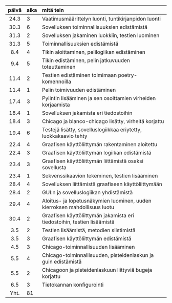 | päivä | aika | mitä tein  |
| :----:|:-----| :-----|
| 24.3 | 3 | Vaatimusmäärittelyn luonti, tuntikirjanpidon luonti  |
| 30.3 | 6 | Sovelluksen toiminnallisuuksien edistämistä  |
| 31.3 | 2 | Sovelluksen jakaminen luokkiin, testien luominen  |
| 31.3 | 5 | Toiminnallisuuksien edistämistä |
| 8.4 | 4 | Tikin aloittaminen, pelilogiikan edistäminen |
| 9.4 | 5 | Tikin edistäminen, pelin jatkuvuuden toteuttaminen |
| 11.4 | 2 | Testien edistäminen toimimaan poetry-komennoilla |
| 11.4 | 1 | Pelin toimivuuden edistäminen |
| 17.4 | 3 | Pylintin lisääminen ja sen osoittamien virheiden korjaamista |
| 18.4 | 1 | Sovelluksen jakamista eri tiedostoihin |
| 18.4 | 3 | Chicago ja blanco-chicago lisätty, virheitä korjattu |
| 19.4 | 6 | Testejä lisätty, sovelluslogiikkaa eriytetty, luokkakaavio tehty |
| 22.4 | 4 | Graafisen käyttöliittymän rakentaminen aloitettu |
| 22.4 | 3 | Graafisen käyttöliittymän logiikan edistämistä |
| 23.4 | 3 | Graafisen käyttöliittymän liittämistä osaksi sovellusta |
| 23.4 | 1 | Sekvenssikaavion tekeminen, testien lisääminen|
| 28.4 | 4 | Sovelluksen liittämistä graafiseen käyttöliittymään|
| 28.4 | 2 | GUI:n ja sovelluslogiikan yhdistämistä |
| 29.4 | 4 | Aloitus- ja lopetusnäkymien luominen, uuden kierroksen mahdollisuus luotu|
| 30.4 | 2 | Graafisen käyttöliittymän jakamista eri tiedostoihin, testien lisäämistä|
| 3.5 | 2 | Testien lisäämistä, metodien siistimistä |
| 3.5 | 3 | Graafisen käyttöliittymän edistämistä |
| 4.5 | 3 | Chicago-toiminnallisuuden lisääminen |
| 5.5 | 4 | Chicago-toiminnallisuuden, pisteidenlaskun ja guin edistämistä |
| 5.5 | 2 | Chicagoon ja pisteidenlaskuun liittyviä bugeja korjattu |
| 6.5 | 3 | Tietokannan konfigurointi |
| Yht. | 81 | |

